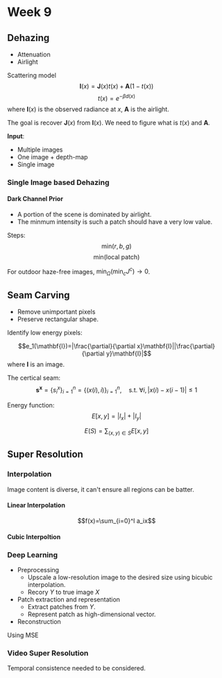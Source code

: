 # Week 9

## Dehazing

- Attenuation
- Airlight

Scattering model
$$\mathbf{I}(x)=\mathbf{J}(x)t(x)+\mathbf{A}(1-t(x))$$
$$t(x)=e^{-\beta d(x)}$$
where $\mathbf{I}(x)$ is the observed radiance at $x$, $\mathbf{A}$ is the airlight.

The goal is recover $\mathbf{J}(x)$ from $\mathbf{I}(x)$. We need to figure what is $t(x)$ and $\mathbf{A}$.

**Input**:
- Multiple images
- One image + depth-map
- Single image

### Single Image based Dehazing

#### Dark Channel Prior

- A portion of the scene is dominated by airlight.
- The minmum intensity is such a patch should have a very low value.

Steps:
$$\mathrm{min}(r,b,g)$$
$$\mathrm{min}(\text{local patch})$$

For outdoor haze-free images, $\mathrm{min}_\Omega(\mathrm{min}_c J^c)\rightarrow 0$.



## Seam Carving

- Remove unimportant pixels
- Preserve rectangular shape.

Identify low energy pixels:

$$e_1(\mathbf{I})=|\frac{\partial}{\partial x}\mathbf{I}||\frac{\partial}{\partial y}\mathbf{I}|$$
where $\mathbf{I}$ is an image.

The certical seam:
$$\mathbf{s^x}=\{s_i^x\}_{i=1}^n=\{(x(i),i)\}_{i=1}^n,\quad \text{s.t. } \forall i, |x(i)-x(i-1)|\le1$$

Energy function:
$$E[x,y]=|I_x|+|I_y|$$

$$E(S)=\sum_{(x,y)\in S}E[x,y]$$



## Super Resolution
 
### Interpolation

Image content is diverse, it can't ensure all regions can be batter.

#### Linear Interpolation
$$f(x)=\sum_{i=0}^l a_ix$$

#### Cubic Interpoltion




### Deep Learning 

- Preprocessing
  - Upscale a low-resolution image to the desired size using bicubic interpolation.
  - Recory $Y$ to true image $X$
- Patch extraction and representation
  - Extract patches from $Y$.
  - Represent patch as high-dimensional vector.
- Reconstruction

Using MSE

### Video Super Resolution

Temporal consistence needed to be considered.